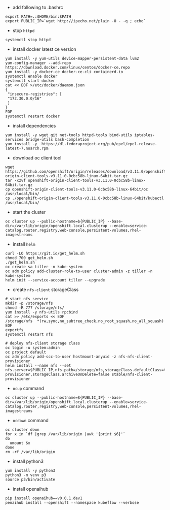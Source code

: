 * add following to .bashrc

```command line
export PATH=.:$HOME/bin:$PATH
export PUBLIC_IP=`wget http://ipecho.net/plain -O - -q ; echo`
```

* stop `httpd`

```command line
systemctl stop httpd
```

* install docker latest ce version

```command line
yum install -y yum-utils device-mapper-persistent-data lvm2
yum-config-manager --add-repo https://download.docker.com/linux/centos/docker-ce.repo
yum install -y docker-ce docker-ce-cli containerd.io
systemctl enable docker
systemctl start docker
cat << EOF >/etc/docker/daemon.json
{
 "insecure-registries": [
 "172.30.0.0/16"
 ]
}
EOF
systemctl restart docker
```

* install dependencies

```command line
yum install -y wget git net-tools httpd-tools bind-utils iptables-services bridge-utils bash-completion
yum install -y  https://dl.fedoraproject.org/pub/epel/epel-release-latest-7.noarch.rpm
```

* download oc client tool

```command line
wget https://github.com/openshift/origin/releases/download/v3.11.0/openshift-origin-client-tools-v3.11.0-0cbc58b-linux-64bit.tar.gz
tar -xzvf openshift-origin-client-tools-v3.11.0-0cbc58b-linux-64bit.tar.gz
cp openshift-origin-client-tools-v3.11.0-0cbc58b-linux-64bit/oc /usr/local/bin/
cp ./openshift-origin-client-tools-v3.11.0-0cbc58b-linux-64bit/kubectl /usr/local/bin/
```

* start the cluster

```command line
oc cluster up --public-hostname=${PUBLIC_IP} --base-dir=/var/lib/origin/openshift.local.clusterup --enable=service-catalog,router,registry,web-console,persistent-volumes,rhel-imagestreams
```

* install `helm`

```command line
curl -LO https://git.io/get_helm.sh
chmod 700 get_helm.sh
./get_helm.sh
oc create sa tiller -n kube-system
oc adm policy add-cluster-role-to-user cluster-admin -z tiller -n kube-system
helm init --service-account tiller --upgrade
```

* create `nfs-client` storageClass

```command line
# start nfs service
mkdir -p /storage/nfs
chmod -R 777 /storage/nfs/
yum install -y nfs-utils rpcbind
cat >> /etc/exports << EOF
/storage/nfs  *(rw,sync,no_subtree_check,no_root_squash,no_all_squash)
EOF
exportfs
systemctl restart nfs

# deploy nfs-client storage class
oc login -u system:admin
oc project default
oc adm policy add-scc-to-user hostmount-anyuid -z nfs-nfs-client-provisioner
helm install --name nfs --set nfs.server=$PUBLIC_IP,nfs.path=/storage/nfs,storageClass.defaultClass=true,storageClass.provisionerName=nfs-provisioner,storageClass.archiveOnDelete=false stable/nfs-client-provisioner
```

* `ocup` command

```command line
oc cluster up --public-hostname=${PUBLIC_IP} --base-dir=/var/lib/origin/openshift.local.clusterup --enable=service-catalog,router,registry,web-console,persistent-volumes,rhel-imagestreams
```

* `ocdown` command

```command line
oc cluster down
for x in `df |grep /var/lib/origin |awk '{print $6}'`
do
  umount $x
done
rm -rf /var/lib/origin
```

* install python3

```command line
yum install -y python3
python3 -m venv p3
source p3/bin/activate
```

* install openaihub

```command line
pip install openaihub==v0.0.1.dev1
penaihub install --openshift --namespace kubeflow --verbose
```

